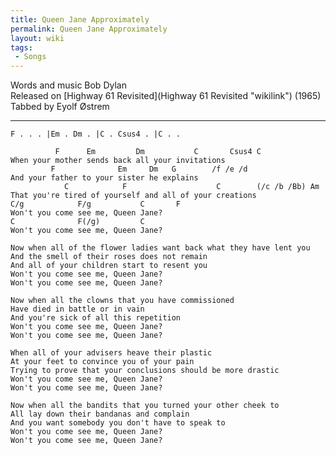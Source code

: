 ```yaml
---
title: Queen Jane Approximately
permalink: Queen Jane Approximately
layout: wiki
tags:
 - Songs
---
```


Words and music Bob Dylan  
Released on [Highway 61 Revisited](Highway 61 Revisited "wikilink")
(1965)  
Tabbed by Eyolf Østrem

* * * * *

    F . . . |Em . Dm . |C . Csus4 . |C . .

              F      Em         Dm           C       Csus4 C
    When your mother sends back all your invitations
             F              Em     Dm   G        /f /e /d
    And your father to your sister he explains
                C            F                    C        (/c /b /Bb) Am
    That you're tired of yourself and all of your creations
    C/g            F/g           C       F
    Won't you come see me, Queen Jane?
    C              F(/g)         C
    Won't you come see me, Queen Jane?

    Now when all of the flower ladies want back what they have lent you
    And the smell of their roses does not remain
    And all of your children start to resent you
    Won't you come see me, Queen Jane?
    Won't you come see me, Queen Jane?

    Now when all the clowns that you have commissioned
    Have died in battle or in vain
    And you're sick of all this repetition
    Won't you come see me, Queen Jane?
    Won't you come see me, Queen Jane?

    When all of your advisers heave their plastic
    At your feet to convince you of your pain
    Trying to prove that your conclusions should be more drastic
    Won't you come see me, Queen Jane?
    Won't you come see me, Queen Jane?

    Now when all the bandits that you turned your other cheek to
    All lay down their bandanas and complain
    And you want somebody you don't have to speak to
    Won't you come see me, Queen Jane?
    Won't you come see me, Queen Jane?
